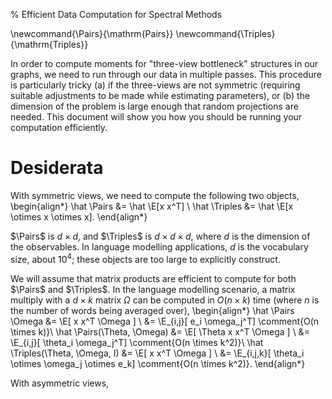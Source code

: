 % Efficient Data Computation for Spectral Methods

\newcommand{\Pairs}{\mathrm{Pairs}}
\newcommand{\Triples}{\mathrm{Triples}}

In order to compute moments for "three-view bottleneck" structures in
our graphs, we need to run through our data in multiple passes. This
procedure is particularly tricky (a) if the three-views are not
symmetric (requiring suitable adjustments to be made while estimating
parameters), or (b) the dimension of the problem is large enough that
random projections are needed. This document will show you how you
should be running your computation efficiently.

# Desiderata 

With symmetric views, we need to compute the following two objects,
\begin{align*}
  \hat \Pairs &= \hat \E[x x^T] \\
  \hat \Triples &= \hat \E[x \otimes x \otimes x].
\end{align*}

$\Pairs$ is $d \times d$, and $\Triples$ is $d \times d \times d$,
where $d$ is the dimension of the observables. In language modelling
applications, $d$ is the vocabulary size, about $10^4$; these objects
are too large to explicitly construct.

We will assume that matrix products are efficient to compute for both
$\Pairs$ and $\Triples$. In the language modelling scenario, a matrix
multiply with a $d \times k$ matrix $\Omega$ can be computed in $O(n
\times k)$ time (where $n$ is the number of words being averaged
over),
\begin{align*}
\hat \Pairs \Omega &= \E[ x x^T \Omega ] \\
                   &= \E_{i,j}[ e_i \omega_j^T] \comment{O(n \times k)}\\
\hat \Pairs(\Theta, \Omega) &= \E[ \Theta x x^T \Omega ] \\
                   &= \E_{i,j}[ \theta_i \omega_j^T] \comment{O(n \times k^2)}\\
\hat \Triples(\Theta, \Omega, I)  &= \E[ x x^T \Omega ] \\
                   &= \E_{i,j,k}[ \theta_i \otimes \omega_j \otimes e_k] \comment{O(n \times k^2)}.
\end{align*}

With asymmetric views, 

